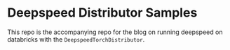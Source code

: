 # Deepspeed Distributor Samples

This repo is the accompanying repo for the blog on running deepspeed on databricks with the `DeepspeedTorchDistributor`. 

